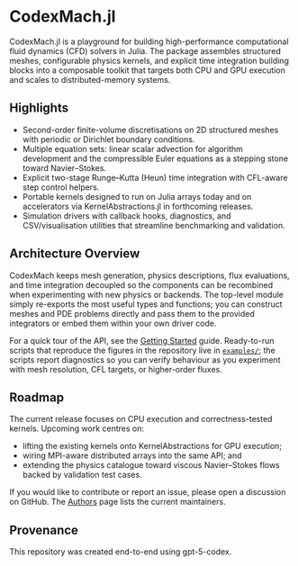 # CodexMach.jl

CodexMach.jl is a playground for building high-performance computational fluid
dynamics (CFD) solvers in Julia. The package assembles structured meshes,
configurable physics kernels, and explicit time integration building blocks into
a composable toolkit that targets both CPU and GPU execution and scales to
distributed-memory systems.

## Highlights

- Second-order finite-volume discretisations on 2D structured meshes with
  periodic or Dirichlet boundary conditions.
- Multiple equation sets: linear scalar advection for algorithm development and
  the compressible Euler equations as a stepping stone toward Navier–Stokes.
- Explicit two-stage Runge–Kutta (Heun) time integration with CFL-aware step
  control helpers.
- Portable kernels designed to run on Julia arrays today and on accelerators via
  KernelAbstractions.jl in forthcoming releases.
- Simulation drivers with callback hooks, diagnostics, and CSV/visualisation
  utilities that streamline benchmarking and validation.

## Architecture Overview

CodexMach keeps mesh generation, physics descriptions, flux evaluations, and time
integration decoupled so the components can be recombined when experimenting
with new physics or backends. The top-level module simply re-exports the most
useful types and functions; you can construct meshes and PDE problems directly
and pass them to the provided integrators or embed them within your own driver
code.

For a quick tour of the API, see the [Getting Started](getting-started.md)
guide. Ready-to-run scripts that reproduce the figures in the repository live in
[`examples/`](examples.md); the scripts report diagnostics so you can verify
behaviour as you experiment with mesh resolution, CFL targets, or higher-order
fluxes.

## Roadmap

The current release focuses on CPU execution and correctness-tested kernels.
Upcoming work centres on:

- lifting the existing kernels onto KernelAbstractions for GPU execution;
- wiring MPI-aware distributed arrays into the same API; and
- extending the physics catalogue toward viscous Navier–Stokes flows backed by
  validation test cases.

If you would like to contribute or report an issue, please open a discussion on
GitHub. The [Authors](authors.md) page lists the current maintainers.

## Provenance

This repository was created end-to-end using gpt-5-codex.
